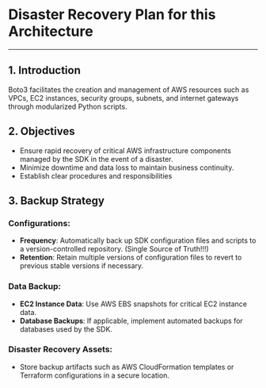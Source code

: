 # Disaster Recovery Plan for this Architecture
---

## 1. Introduction
Boto3 facilitates the creation and management of AWS resources such as VPCs, EC2 instances, security groups, subnets, and internet gateways through modularized Python scripts.

## 2. Objectives

- Ensure rapid recovery of critical AWS infrastructure components managed by the SDK in the event of a disaster.
- Minimize downtime and data loss to maintain business continuity.
- Establish clear procedures and responsibilities 

## 3. Backup Strategy

### Configurations:

- **Frequency**: Automatically back up SDK configuration files and scripts to a version-controlled repository. (Single Source of Truth!!!)
- **Retention**: Retain multiple versions of configuration files to revert to previous stable versions if necessary.

### Data Backup:
- **EC2 Instance Data**: Use AWS EBS snapshots for critical EC2 instance data.
- **Database Backups**: If applicable, implement automated backups for databases used by the SDK.

### Disaster Recovery Assets:
- Store backup artifacts such as AWS CloudFormation templates or Terraform configurations in a secure location.

